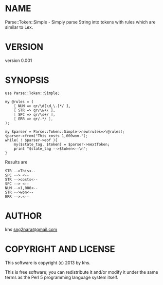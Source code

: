 # NAME

Parse::Token::Simple - Simply parse String into tokens with rules which are similar to Lex.

# VERSION

version 0.001

# SYNOPSIS

	use Parse::Token::Simple;

	my @rules = (
		[ NUM => qr/\d[\d,\.]*/ ],
		[ STR => qr/\w+/ ],
		[ SPC => qr/\s+/ ],
		[ ERR => qr/.*/ ],
	);

	my $parser = Parse::Token::Simple->new(rules=>\@rules);
	$parser->from("This costs 1,000won.");
	while( ! $parser->eof ){
		my($state_tag, $token) = $parser->nextToken;
		print "$state_tag -->$token<--\n";
	}

Results are

	STR -->This<--
	SPC --> <--
	STR -->costs<--
	SPC --> <--
	NUM -->1,000<--
	STR -->won<--
	ERR -->.<--

# AUTHOR

khs <sng2nara@gmail.com>

# COPYRIGHT AND LICENSE

This software is copyright (c) 2013 by khs.

This is free software; you can redistribute it and/or modify it under
the same terms as the Perl 5 programming language system itself.
